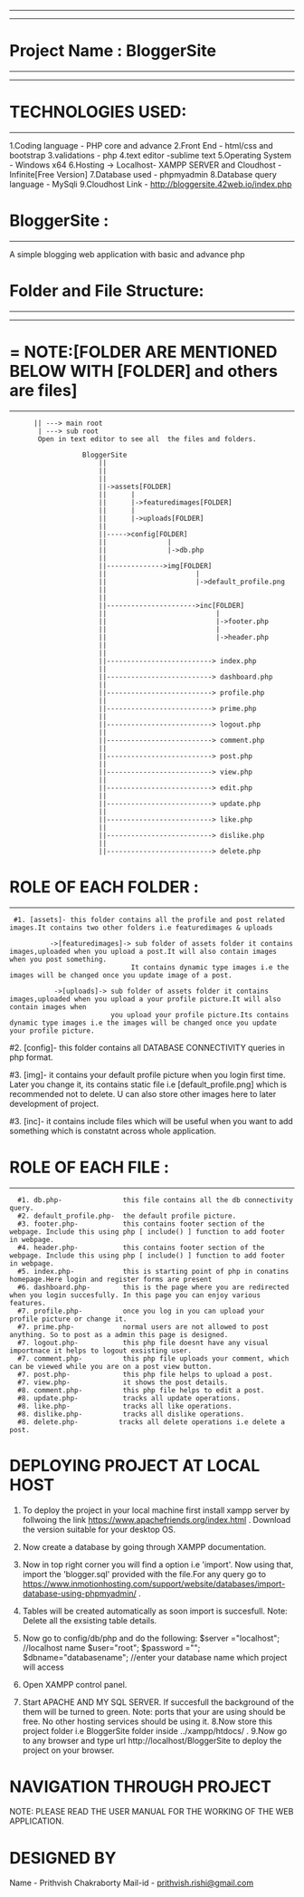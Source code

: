 ******************************************************************
*******************************************************************
# Project Name : BloggerSite
*******************************************************************
*******************************************************************
# TECHNOLOGIES USED:
-------------------
1.Coding language - PHP core and advance
2.Front End - html/css and bootstrap
3.validations - php
4.text editor -sublime text
5.Operating System - Windows x64
6.Hosting -> Localhost- XAMPP SERVER and Cloudhost - Infinite[Free Version]
7.Database used - phpmyadmin
8.Database query language - MySqli
9.Cloudhost Link - http://bloggersite.42web.io/index.php

# BloggerSite :
---------------
 A simple blogging web application with basic and advance php

# Folder and File Structure:
-----------------------------
   ************************************************************************  
   # = NOTE:[FOLDER ARE MENTIONED BELOW WITH [FOLDER] and others are files]
   ************************************************************************
          || ---> main root
           | ---> sub root   
           Open in text editor to see all  the files and folders.
           
                      BloggerSite                                                    
                          ||
                          ||
                          ||
                          ||->assets[FOLDER]
                          ||      |
                          ||      |->featuredimages[FOLDER]
                          ||      |
                          ||      |->uploads[FOLDER]
                          ||
                          ||----->config[FOLDER]
                          ||               |
                          ||               |->db.php
                          ||
                          ||-------------->img[FOLDER]
                          ||                      |
                          ||                      |->default_profile.png
                          ||     
                          ||
                          ||---------------------->inc[FOLDER]
                          ||                           |
                          ||                           |->footer.php
                          ||                           |
                          ||                           |->header.php
                          ||
                          ||
                          ||--------------------------> index.php                                
                          ||                                 
                          ||--------------------------> dashboard.php                                
                          ||   
                          ||--------------------------> profile.php                                
                          ||  
                          ||--------------------------> prime.php                                
                          ||      
                          ||--------------------------> logout.php                                
                          ||
                          ||--------------------------> comment.php                                
                          ||    
                          ||--------------------------> post.php                                
                          ||      
                          ||--------------------------> view.php                                
                          ||   
                          ||--------------------------> edit.php                                
                          || 
                          ||--------------------------> update.php                                                             
                          ||      
                          ||--------------------------> like.php                                
                          || 
                          ||--------------------------> dislike.php                                                                                            
                          || 
                          ||--------------------------> delete.php                                


        
        
# ROLE OF EACH FOLDER :
----------------------
     #1. [assets]- this folder contains all the profile and post related images.It contains two other folders i.e featuredimages & uploads
     
              ->[featuredimages]-> sub folder of assets folder it contains images,uploaded when you upload a post.It will also contain images when you post something.
                                  It contains dynamic type images i.e the images will be changed once you update image of a post. 
                                  
               ->[uploads]-> sub folder of assets folder it contains images,uploaded when you upload a your profile picture.It will also contain images when
                             you upload your profile picture.Its contains dynamic type images i.e the images will be changed once you update your profile picture. 
                             
                             
   #2. [config]- this folder contains all DATABASE CONNECTIVITY queries in php format.
   
   #3. [img]- it contains your default profile picture when you login first time. Later you change it, its contains static file i.e [default_profile.png] which is 
              recommended not to delete. U can also store other images here to later development of project.
    
   #3. [inc]- it contains include files which will be useful when you want to add something which is constatnt across whole application.  
 
 # ROLE OF EACH FILE : 
------------------------
      #1. db.php-               this file contains all the db connectivity query.
      #2. default_profile.php-  the default profile picture.
      #3. footer.php-           this contains footer section of the webpage. Include this using php [ include() ] function to add footer in webpage.
      #4. header.php-           this contains footer section of the webpage. Include this using php [ include() ] function to add footer in webpage.
      #5. index.php-            this is starting point of php in conatins homepage.Here login and register forms are present 
      #6. dashboard.php-        this is the page where you are redirected when you login succesfully. In this page you can enjoy various features.
      #7. profile.php-          once you log in you can upload your profile picture or change it. 
      #7. prime.php-            normal users are not allowed to post anything. So to post as a admin this page is designed. 
      #7. logout.php-           this php file doesnt have any visual importnace it helps to logout exsisting user. 
      #7. comment.php-          this php file uploads your comment, which can be viewed while you are on a post view button. 
      #7. post.php-             this php file helps to upload a post.
      #7. view.php-             it shows the post details.
      #8. comment.php-          this php file helps to edit a post.
      #8. update.php-           tracks all update operations.
      #8. like.php-             tracks all like operations.
      #8. dislike.php-          tracks all dislike operations.
      #8. delete.php-          tracks all delete operations i.e delete a post.
      
      
      
# DEPLOYING PROJECT AT LOCAL HOST
1. To deploy the project in your local machine first install xampp server by follwoing the link https://www.apachefriends.org/index.html . Download the version
   suitable for your desktop OS.

2. Now create a database by going through XAMPP documentation.

3. Now in top right corner you will find a option i.e 'import'. Now using that, import the 'blogger.sql' provided with the file.For any query go to https://www.inmotionhosting.com/support/website/databases/import-database-using-phpmyadmin/  .

4. Tables will be created automatically as soon import is succesfull. Note: Delete all the exsisting table details.

5. Now go to config/db/php and do the following:
                   $server ="localhost";  //localhost name
                   $user="root";
                   $password ="";
                   $dbname="databasename"; //enter your database name which project will access

6. Open XAMPP control panel.
7. Start APACHE AND MY SQL SERVER. If succesfull the background of the them will be turned to green. Note: ports that your are using should be free. No
   other hosting services should be using it.
8.Now store this project folder i.e BloggerSite folder inside ../xampp/htdocs/ . 
9.Now go to any browser and type url http://localhost/BloggerSite to deploy the project on your browser.


# NAVIGATION THROUGH PROJECT

NOTE: PLEASE READ THE USER MANUAL FOR THE WORKING OF THE WEB APPLICATION.

# DESIGNED BY
Name - Prithvish Chakraborty
Mail-id - prithvish.rishi@gmail.com

             
    
       
          
          
                    
                    
                    
                    
                    
                    
                    
                    
                    
                    
                    
                    
                    
                    
                    
                    
